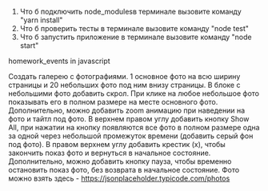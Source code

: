 1. Что б подключить node_modulesв терминале вызовите команду "yarn install"
2. Что б проверить тесты в терминале вызовите команду "node test"
3. Что б запустить приложение в терминале вызовите команду "node start"

homework_events in javascript

Создать галерею с фотографиями. 1 основное фото на всю ширину страницы
и 20 небольших фото под ним внизу страницы. В блоке с небольшими фото
добавить скрол. При клике на любое небольшое фото показывать его в полном
размере на месте основного фото. Дополнительно, можно добавить zoom
анимацию при наведении на фото и тайтл под фото. В верхнем правом углу
добавить кнопку Show All, при нажатии на кнопку появляются все фото в полном
размере одна за одной через небольшой промежуток времени (добавить серый фон
под фото). В правом верхнем углу добавить крестик (x), чтобы закончить показ фото
и вернуться в начальное состояние. Дополнительно, можно добавить кнопку пауза,
чтобы временно остановить показ фото, без возврата в начальное состояние.
Фото можно взять здесь - https://jsonplaceholder.typicode.com/photos

